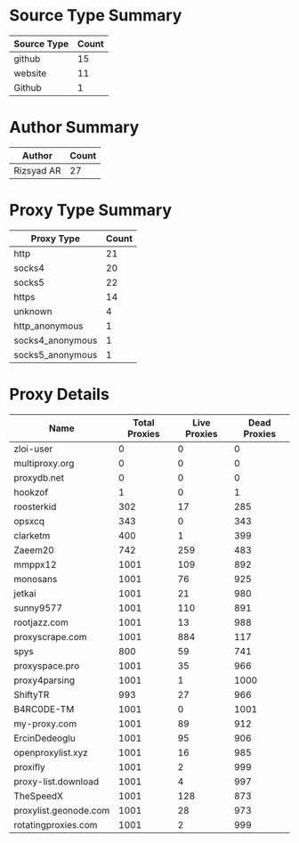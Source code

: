 # Source Type Summary

| Source Type | Count |
|-------------|-------|
| github | 15 |
| website | 11 |
| Github | 1 |


# Author Summary

| Author | Count |
|--------|-------|
| Rizsyad AR | 27 |


# Proxy Type Summary

| Proxy Type | Count |
|------------|-------|
| http | 21 |
| socks4 | 20 |
| socks5 | 22 |
| https | 14 |
| unknown | 4 |
| http_anonymous | 1 |
| socks4_anonymous | 1 |
| socks5_anonymous | 1 |


# Proxy Details

| Name | Total Proxies | Live Proxies | Dead Proxies |
|------|---------------|--------------|---------------|
| zloi-user | 0 | 0 | 0 |
| multiproxy.org | 0 | 0 | 0 |
| proxydb.net | 0 | 0 | 0 |
| hookzof | 1 | 0 | 1 |
| roosterkid | 302 | 17 | 285 |
| opsxcq | 343 | 0 | 343 |
| clarketm | 400 | 1 | 399 |
| Zaeem20 | 742 | 259 | 483 |
| mmppx12 | 1001 | 109 | 892 |
| monosans | 1001 | 76 | 925 |
| jetkai | 1001 | 21 | 980 |
| sunny9577 | 1001 | 110 | 891 |
| rootjazz.com | 1001 | 13 | 988 |
| proxyscrape.com | 1001 | 884 | 117 |
| spys | 800 | 59 | 741 |
| proxyspace.pro | 1001 | 35 | 966 |
| proxy4parsing | 1001 | 1 | 1000 |
| ShiftyTR | 993 | 27 | 966 |
| B4RC0DE-TM | 1001 | 0 | 1001 |
| my-proxy.com | 1001 | 89 | 912 |
| ErcinDedeoglu | 1001 | 95 | 906 |
| openproxylist.xyz | 1001 | 16 | 985 |
| proxifly | 1001 | 2 | 999 |
| proxy-list.download | 1001 | 4 | 997 |
| TheSpeedX | 1001 | 128 | 873 |
| proxylist.geonode.com | 1001 | 28 | 973 |
| rotatingproxies.com | 1001 | 2 | 999 |
